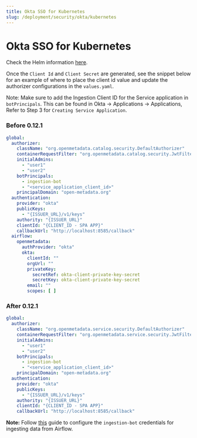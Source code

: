 ```yaml
---
title: Okta SSO for Kubernetes
slug: /deployment/security/okta/kubernetes
---
```


# Okta SSO for Kubernetes

Check the Helm information [here](https://artifacthub.io/packages/search?repo=open-metadata).

Once the `Client Id` and `Client Secret` are generated, see the snippet below for an example of where to
place the client id value and update the authorizer configurations in the `values.yaml`.

Note: Make sure to add the Ingestion Client ID for the Service application in `botPrincipals`. 
This can be found in Okta -> Applications -> Applications, Refer to Step 3 for `Creating Service Application`.

### Before 0.12.1

```yaml
global:
  authorizer:
    className: "org.openmetadata.catalog.security.DefaultAuthorizer"
    containerRequestFilter: "org.openmetadata.catalog.security.JwtFilter"
    initialAdmins:
      - "user1"
      - "user2"
    botPrincipals:
      - ingestion-bot
      - "<service_application_client_id>"
    principalDomain: "open-metadata.org"
  authentication:
    provider: "okta"
    publicKeys:
      - "{ISSUER_URL}/v1/keys"
    authority: "{ISSUER_URL}"
    clientId: "{CLIENT_ID - SPA APP}"
    callbackUrl: "http://localhost:8585/callback"
  airflow:
    openmetadata:
      authProvider: "okta"
      okta:
        clientId: ""
        orgUrl: ""
        privateKey:
          secretRef: okta-client-private-key-secret
          secretKey: okta-client-private-key-secret
        email: ""
        scopes: [ ]
```

### After 0.12.1

```yaml
global:
  authorizer:
    className: "org.openmetadata.service.security.DefaultAuthorizer"
    containerRequestFilter: "org.openmetadata.service.security.JwtFilter"
    initialAdmins:
      - "user1"
      - "user2"
    botPrincipals:
      - ingestion-bot
      - "<service_application_client_id>"
    principalDomain: "open-metadata.org"
  authentication:
    provider: "okta"
    publicKeys:
      - "{ISSUER_URL}/v1/keys"
    authority: "{ISSUER_URL}"
    clientId: "{CLIENT_ID - SPA APP}"
    callbackUrl: "http://localhost:8585/callback"
```

**Note:** Follow [this](/how-to-guides/feature-configurations/bots) guide to configure the `ingestion-bot` credentials for
ingesting data from Airflow.